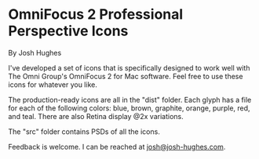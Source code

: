 # OmniFocus 2 Professional Perspective Icons

By Josh Hughes

I've developed a set of icons that is specifically designed to work well with The Omni Group's OmniFocus 2 for Mac software. Feel free to use these icons for whatever you like.

The production-ready icons are all in the "dist" folder. Each glyph has a file for each of the following colors: blue, brown, graphite, orange, purple, red, and teal. There are also Retina display @2x variations.

The "src" folder contains PSDs of all the icons.

Feedback is welcome. I can be reached at josh@josh-hughes.com.